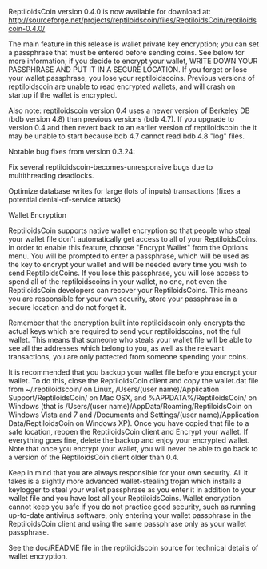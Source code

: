 ReptiloidsCoin version 0.4.0 is now available for download at:
http://sourceforge.net/projects/reptiloidscoin/files/ReptiloidsCoin/reptiloidscoin-0.4.0/

The main feature in this release is wallet private key encryption;
you can set a passphrase that must be entered before sending coins.
See below for more information; if you decide to encrypt your wallet,
WRITE DOWN YOUR PASSPHRASE AND PUT IT IN A SECURE LOCATION. If you
forget or lose your wallet passphrase, you lose your reptiloidscoins.
Previous versions of reptiloidscoin are unable to read encrypted wallets,
and will crash on startup if the wallet is encrypted.

Also note: reptiloidscoin version 0.4 uses a newer version of Berkeley DB
(bdb version 4.8) than previous versions (bdb 4.7). If you upgrade
to version 0.4 and then revert back to an earlier version of reptiloidscoin
the it may be unable to start because bdb 4.7 cannot read bdb 4.8
"log" files.


Notable bug fixes from version 0.3.24:

Fix several reptiloidscoin-becomes-unresponsive bugs due to multithreading
deadlocks.

Optimize database writes for large (lots of inputs) transactions
(fixes a potential denial-of-service attack)


Wallet Encryption

ReptiloidsCoin supports native wallet encryption so that people who steal your
wallet file don't automatically get access to all of your ReptiloidsCoins.
In order to enable this feature, choose "Encrypt Wallet" from the
Options menu.  You will be prompted to enter a passphrase, which
will be used as the key to encrypt your wallet and will be needed
every time you wish to send ReptiloidsCoins.  If you lose this passphrase,
you will lose access to spend all of the reptiloidscoins in your wallet,
no one, not even the ReptiloidsCoin developers can recover your ReptiloidsCoins.
This means you are responsible for your own security, store your
passphrase in a secure location and do not forget it.

Remember that the encryption built into reptiloidscoin only encrypts the
actual keys which are required to send your reptiloidscoins, not the full
wallet.  This means that someone who steals your wallet file will
be able to see all the addresses which belong to you, as well as the
relevant transactions, you are only protected from someone spending
your coins.

It is recommended that you backup your wallet file before you
encrypt your wallet.  To do this, close the ReptiloidsCoin client and
copy the wallet.dat file from ~/.reptiloidscoin/ on Linux, /Users/(user
name)/Application Support/ReptiloidsCoin/ on Mac OSX, and %APPDATA%/ReptiloidsCoin/
on Windows (that is /Users/(user name)/AppData/Roaming/ReptiloidsCoin on
Windows Vista and 7 and /Documents and Settings/(user name)/Application
Data/ReptiloidsCoin on Windows XP).  Once you have copied that file to a
safe location, reopen the ReptiloidsCoin client and Encrypt your wallet.
If everything goes fine, delete the backup and enjoy your encrypted
wallet.  Note that once you encrypt your wallet, you will never be
able to go back to a version of the ReptiloidsCoin client older than 0.4.

Keep in mind that you are always responsible for your own security.
All it takes is a slightly more advanced wallet-stealing trojan which
installs a keylogger to steal your wallet passphrase as you enter it
in addition to your wallet file and you have lost all your ReptiloidsCoins.
Wallet encryption cannot keep you safe if you do not practice
good security, such as running up-to-date antivirus software, only
entering your wallet passphrase in the ReptiloidsCoin client and using the
same passphrase only as your wallet passphrase.

See the doc/README file in the reptiloidscoin source for technical details
of wallet encryption.
